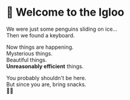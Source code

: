 # 🐧 Welcome to the Igloo

We were just some penguins sliding on ice…  
Then we found a keyboard.

Now things are happening.  
Mysterious things.  
Beautiful things.  
**Unreasonably efficient** things.

You probably shouldn't be here.  
But since you are, bring snacks.  
🍕🧊
